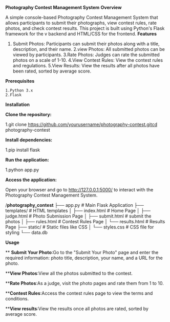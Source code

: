 **Photography Contest Management System**
**Overview**

   A simple console-based Photography Contest Management System that allows participants to submit their photographs, view contest rules, rate photos, and check contest results. This project is built using Python's Flask framework for the v     backend and HTML/CSS for the frontend.
**Features**

   1. Submit Photos: Participants can submit their photos along with a title, description, and their name.
   2.view Photos: All submitted photos can be viewed by participants.
   3.Rate Photos: Judges can rate the submitted photos on a scale of 1-10.
   4.View Contest Rules: View the contest rules and regulations.
   5.View Results: View the results after all photos have been rated, sorted by average score.

**Prerequisites**

    1.Python 3.x
    2.Flask
    
**Installation**

  **Clone the repository:**


   1.git clone https://github.com/yourusername/photography-contest.gitcd photography-contest


 **Install dependencies:**


   1.pip install flask


 **Run the application:**


   1.python app.py


 **Access the application:**

 
   Open your browser and go to http://127.0.0.1:5000/ to interact with the Photography Contest Management System.


 /**photography_contest**
├── app.py                  # Main Flask Application
├── templates/              # HTML templates
│   ├── index.html          # Home Page
│   ├── judge.html          # Photo Submission Page
│   ├── submit.html         # submit the photos
│   ├── rules.html          # Contest Rules Page
│   └── results.html        # Results Page
├── static/                 # Static files like CSS
│   └── styles.css          # CSS file for styling
└── data.db


**Usage**


   ** **Submit Your Photo**:Go to the "Submit Your Photo" page and enter the required information: photo title, description, your name, and a URL for the photo.

   ****View Photos**:View all the photos submitted to the contest.

   ****Rate Photos**:As a judge, visit the photo pages and rate them from 1 to 10.

   ****Contest Rules**:Access the contest rules page to view the terms and conditions.

   ****View results**:View the results once all photos are rated, sorted by average score.










  
